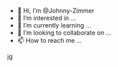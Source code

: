 - 👋 Hi, I’m @Johnny-Zimmer
- 👀 I’m interested in ...
- 🌱 I’m currently learning ...
- 💞️ I’m looking to collaborate on ...
- 📫 How to reach me ...

<!---
Johnny-Zimmer/Johnny-Zimmer is a ✨ special ✨ repository because its `README.md` (this file) appears on your GitHub profile.
You can click the Preview link to take a look at your changes.
---> 
jg
